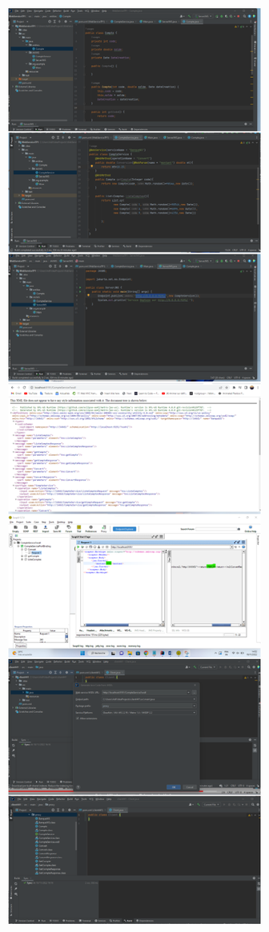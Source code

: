 <img src="./Captures/Capture1.png">
<img src="./Captures/Capture2.png">
<img src="./Captures/Capture3.png">
<img src="./Captures/Capture4.png">
<img src="./Captures/Capture5.png">
<img src="./Captures/Capture6.png">
<img src="./Captures/Capture7.png">
<img src="./Captures/Capture8.png>